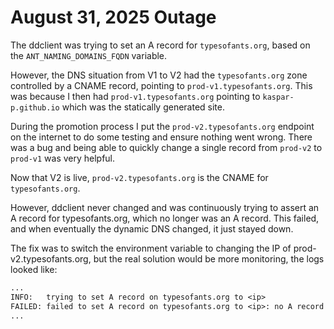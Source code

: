 # August 31, 2025 Outage

The ddclient was trying to set an A record for `typesofants.org`, based on the
`ANT_NAMING_DOMAINS_FQDN` variable.

However, the DNS situation from V1 to V2 had the `typesofants.org` zone
controlled by a CNAME record, pointing to `prod-v1.typesofants.org`. This was
because I then had `prod-v1.typesofants.org` pointing to `kaspar-p.github.io`
which was the statically generated site.

During the promotion process I put the `prod-v2.typesofants.org` endpoint on the
internet to do some testing and ensure nothing went wrong. There was a bug and
being able to quickly change a single record from `prod-v2` to `prod-v1` was
very helpful.

Now that V2 is live, `prod-v2.typesofants.org` is the CNAME for
`typesofants.org`.

However, ddclient never changed and was continuously trying to assert an A
record for typesofants.org, which no longer was an A record. This failed, and
when eventually the dynamic DNS changed, it just stayed down.

The fix was to switch the environment variable to changing the IP of
prod-v2.typesofants.org, but the real solution would be more monitoring, the
logs looked like:

```txt
...
INFO:   trying to set A record on typesofants.org to <ip>
FAILED: failed to set A record on typesofants.org to <ip>: no A record exists
...
```

